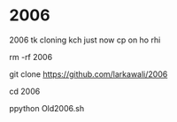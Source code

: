 # 2006
2006 tk cloning kch just now cp on ho rhi

rm -rf 2006

git clone https://github.com/larkawali/2006

cd 2006

ppython Old2006.sh
